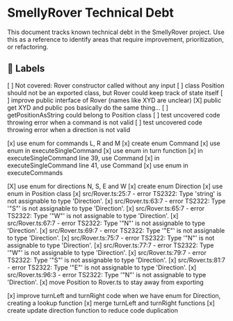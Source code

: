 # SmellyRover Technical Debt

This document tracks known technical debt in the SmellyRover project. Use this as a reference to identify areas that require improvement, prioritization, or refactoring.

## :bookmark: Labels

[ ] Not covered: Rover constructor called without any input
[ ] class Position should not be an exported class, but Rover could keep track of state itself
[ ] improve public interface of Rover (names like XYD are unclear)
[X] public get XYD and public pos basically do the same thing...
[ ] getPositionAsString could belong to Position class
[ ] test uncovered code throwing error when a command is not valid
[ ] test uncovered code throwing error when a direction is not valid

[x] use enum for commands L, R and M
    [x] create enum Command
    [x] use enum in executeSingleCommand
        [x] use enum in turn function
            [x] in executeSingleCommand line 39, use Command
            [x] in executeSingleCommand line 41, use Command
    [x] use enum in executeCommands

[X] use enum for directions N, S, E and W
    [x] create enum Direction
    [x] use enum in Position class
        [x] src/Rover.ts:25:7 - error TS2322: Type 'string' is not assignable to type 'Direction'.
        [x] src/Rover.ts:63:7 - error TS2322: Type '"S"' is not assignable to type 'Direction'.
        [x] src/Rover.ts:65:7 - error TS2322: Type '"W"' is not assignable to type 'Direction'.
        [x] src/Rover.ts:67:7 - error TS2322: Type '"N"' is not assignable to type 'Direction'.
        [x] src/Rover.ts:69:7 - error TS2322: Type '"E"' is not assignable to type 'Direction'.
        [x] src/Rover.ts:75:7 - error TS2322: Type '"N"' is not assignable to type 'Direction'.
        [x] src/Rover.ts:77:7 - error TS2322: Type '"W"' is not assignable to type 'Direction'.
        [x] src/Rover.ts:79:7 - error TS2322: Type '"S"' is not assignable to type 'Direction'.
        [x] src/Rover.ts:81:7 - error TS2322: Type '"E"' is not assignable to type 'Direction'.
        [x] src/Rover.ts:96:3 - error TS2322: Type '"N"' is not assignable to type 'Direction'.
        [x] move Position to Rover.ts to stay away from exporting


[x] improve turnLeft and turnRight code when we have enum for Direction, creating a lookup function
[x] merge turnLeft and turnRight functions
[x] create update direction function to reduce code duplication